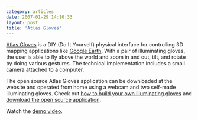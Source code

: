 ```yaml
---
category: articles
date: 2007-01-29 14:10:33
layout: post
title: 'Atlas Gloves'
---
```


<p><a href="http://atlasgloves.org/about">Atlas Gloves</a> is a DIY (Do It Yourself) physical interface for controlling 3D mapping applications like <a href="http://earth.google.com/">Google Earth</a>. With a pair of illuminating gloves, the user is  able to fly above the world and zoom in and out, tilt, and rotate by doing various gestures. The technical implementation includes a small camera attached to a computer.</p>

<p>The open source Atlas Gloves application can be downloaded at the website and operated from home using a webcam and two self-made illuminating gloves. Check out <a href="http://atlasgloves.org/diy">how to build your own illuminating gloves</a> and <a href="http://atlasgloves.org/download">download the open source application</a>.</p>

<p>Watch the <a href="http://atlasgloves.org/demo">demo video</a>.</p>
